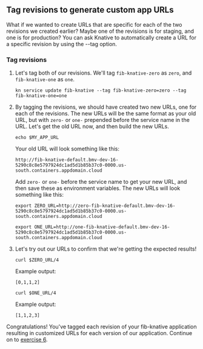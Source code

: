 ## Tag revisions to generate custom app URLs

What if we wanted to create URLs that are specific for each of the two revisions we created earlier? Maybe one of the revisions is for staging, and one is for production? You can ask Knative to automatically create a URL for a specific revision by using the --tag option.

### Tag revisions
1. Let's tag both of our revisions. We'll tag `fib-knative-zero` as `zero`, and `fib-knative-one` as `one`.
    ```
    kn service update fib-knative --tag fib-knative-zero=zero --tag fib-knative-one=one
    ```

2. By tagging the revisions, we should have created two new URLs, one for each of the revisions. The new URLs will be the same format as your old URL, but with `zero-` or `one-` prepended before the service name in the URL. Let's get the old URL now, and then build the new URLs.

    ```
    echo $MY_APP_URL
    ```

    Your old URL will look something like this:
    ```
    http://fib-knative-default.bmv-dev-16-5290c8c8e5797924dc1ad5d1b85b37c0-0000.us-south.containers.appdomain.cloud
    ```

    Add `zero-` or `one-` before the service name to get your new URL, and then save these as environment variables. The new URLs will look something like this:
    ```
    export ZERO_URL=http://zero-fib-knative-default.bmv-dev-16-5290c8c8e5797924dc1ad5d1b85b37c0-0000.us-south.containers.appdomain.cloud
    ```
    ```
    export ONE_URL=http://one-fib-knative-default.bmv-dev-16-5290c8c8e5797924dc1ad5d1b85b37c0-0000.us-south.containers.appdomain.cloud
    ```


3. Let's try out our URLs to confirm that we're getting the expected results! 

    ```
    curl $ZERO_URL/4
    ```
    
    Example output:
    ```
    [0,1,1,2]
    ```

    ```
    curl $ONE_URL/4
    ```
    
    Example output:
    ```
    [1,1,2,3]
    ```


Congratulations! You've tagged each revision of your fib-knative application resulting in customized URLs for each version of our application. Continue on to [exercise 6](../exercise-6/README.md).